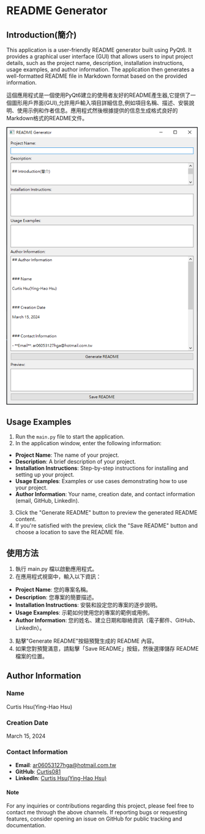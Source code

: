 # README Generator

## Introduction(簡介)

This application is a user-friendly README generator built using PyQt6. It provides a graphical user interface (GUI) that allows users to input project details, such as the project name, description, installation instructions, usage examples, and author information. The application then generates a well-formatted README file in Markdown format based on the provided information.

這個應用程式是一個使用PyQt6建立的使用者友好的README產生器,它提供了一個圖形用戶界面(GUI),允許用戶輸入項目詳細信息,例如項目名稱、描述、安裝說明、使用示例和作者信息。應用程式然後根據提供的信息生成格式良好的Markdown格式的README文件。

<img src="readme_file/README_generator_GUI.png" alt="README generator GUI" width="500">

## Usage Examples

1. Run the `main.py` file to start the application.
2. In the application window, enter the following information:
- **Project Name**: The name of your project.
- **Description**: A brief description of your project.
- **Installation Instructions**: Step-by-step instructions for installing and setting up your project.
- **Usage Examples**: Examples or use cases demonstrating how to use your project.
- **Author Information**: Your name, creation date, and contact information (email, GitHub, LinkedIn).
3. Click the "Generate README" button to preview the generated README content.
4. If you're satisfied with the preview, click the "Save README" button and choose a location to save the README file.

## 使用方法

1. 執行 main.py 檔以啟動應用程式。
2. 在應用程式視窗中，輸入以下資訊：
- **Project Name**: 您的專案名稱。
- **Description**: 您專案的簡要描述。
- **Installation Instructions**: 安裝和設定您的專案的逐步說明。
- **Usage Examples**: 示範如何使用您的專案的範例或用例。
- **Author Information**: 您的姓名、建立日期和聯絡資訊（電子郵件、GitHub、LinkedIn）。
3. 點擊"Generate README"按鈕預覽生成的 README 內容。
4. 如果您對預覽滿意，請點擊「Save README」按鈕，然後選擇儲存 README 檔案的位置。


## Author Information

### Name
Curtis Hsu(Ying-Hao Hsu)

### Creation Date
March 15, 2024

### Contact Information
- **Email**: ar06053127hga@hotmail.com.tw
- **GitHub**: [Curtis081](https://github.com/Curtis081)
- **LinkedIn**: [Curtis Hsu(Ying-Hao Hsu)](https://www.linkedin.com/in/yinghaohsu/)

#### Note
For any inquiries or contributions regarding this project, please feel free to contact me through the above channels. If reporting bugs or requesting features, consider opening an issue on GitHub for public tracking and documentation.